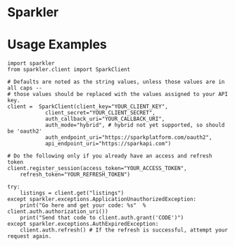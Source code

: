 Sparkler
========

Usage Examples
========

    import sparkler
    from sparkler.client import SparkClient

    # Defaults are noted as the string values, unless those values are in all caps --
    # those values should be replaced with the values assigned to your API key.
    client =  SparkClient(client_key="YOUR_CLIENT_KEY",  
                client_secret="YOUR_CLIENT_SECRET", 
                auth_callback_uri="YOUR_CALLBACK_URI", 
                auth_mode="hybrid", # hybrid not yet supported, so should be 'oauth2'
                auth_endpoint_uri="https://sparkplatform.com/oauth2",
                api_endpoint_uri="https://sparkapi.com")

    # Do the following only if you already have an access and refresh token
    client.register_session(access_token="YOUR_ACCESS_TOKEN", 
        refresh_token="YOUR_REFRESH_TOKEN")

    try:
        listings = client.get("listings")
    except sparkler.exceptions.ApplicationUnauthorizedException:
        print("Go here and get your code: %s"  % client.auth.authorization_uri())
        print("Send that code to client.auth.grant('CODE')")
    except sparkler.exceptions.AuthExpiredException:
        client.auth.refresh() # If the refresh is successful, attempt your request again.

